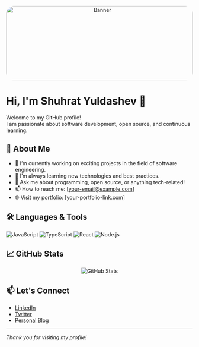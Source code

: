 <p align="center">
<img src="https://i.pinimg.com/736x/16/00/fd/1600fd3d9bca436801ed06f2185d88cb.jpg" alt="Banner" height="200px" style="object-fit: cover; border-radius: 20px; " width="100%" />
</p>

# Hi, I'm Shuhrat Yuldashev 👋

Welcome to my GitHub profile!  
I am passionate about software development, open source, and continuous learning.

## 🚀 About Me

- 🔭 I’m currently working on exciting projects in the field of software engineering.
- 🌱 I’m always learning new technologies and best practices.
- 💬 Ask me about programming, open source, or anything tech-related!
- 📫 How to reach me: [your-email@example.com]  
- 🌐 Visit my portfolio: [your-portfolio-link.com]

## 🛠️ Languages & Tools

![JavaScript](https://img.shields.io/badge/javascript-F7DF1E?style=for-the-badge&logo=javascript&logoColor=black)
![TypeScript](https://img.shields.io/badge/typescript-3178C6?style=for-the-badge&logo=typescript&logoColor=white)
![React](https://img.shields.io/badge/react-20232A?style=for-the-badge&logo=react&logoColor=61DAFB)
![Node.js](https://img.shields.io/badge/node.js-339933?style=for-the-badge&logo=nodedotjs&logoColor=white)
<!-- Add or remove tools as appropriate -->

## 📈 GitHub Stats

<p align="center">
  <img src="https://github-readme-stats.vercel.app/api?username=shuhratyuldashev&show_icons=true&theme=default" alt="GitHub Stats" />
</p>

## 📫 Let's Connect

- [LinkedIn](https://www.linkedin.com/in/your-linkedin-profile)
- [Twitter](https://twitter.com/your-twitter-handle)
- [Personal Blog](https://your-blog-link.com)

---

*Thank you for visiting my profile!*
